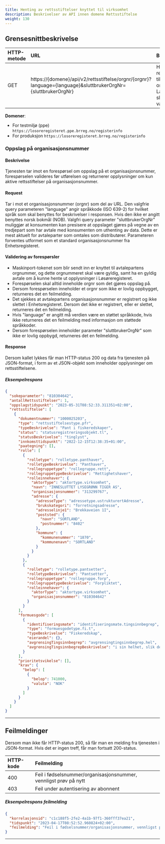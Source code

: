 ```yaml
---
title: Henting av rettsstiftelser knyttet til virksomhet
description: Beskrivelser av API innen domene Rettsstiftelse
weight: 130
---
```


## Grensesnittbeskrivelse

| HTTP-metode   | URL                                                                                                              | Beskrivelse                                                                                                       |
|:------------- |:-----------------------------------------------------------------------------------------------------------------|:------------------------------------------------------------------------------------------------------------------|
| GET           | https://\{domene\}/api/v2/rettsstiftelse/orgnr/\{orgnr}\?language={language}&sluttbrukerOrgNr={sluttbrukerOrgNr} | Hent opplysninger om rettsstiftelser knyttet til et organisasjonsnummer. Language og sluttbrukerOrgNr er valgfri. |

**Domener**:

* For testmiljø (ppe) `https://losoreregisteret.ppe.brreg.no/registerinfo`
* For produksjon `https://losoreregisteret.brreg.no/registerinfo`

### Oppslag på organisasjonsnummer

#### Beskrivelse

Tjenesten tar imot en forespørsel om oppslag på et organisasjonsnummer, forespørselen valideres før utførelsen og returnerer opplysninger om kun aktive rettsstiftelser på organisasjonsnummer.

#### Request

Tar i mot et organisasjonsnummer (orgnr) som del av URL.
Den valgfrie query parameteren "language" angir språkkode (ISO 639-2) for hvilket språk som skal benyttes for beskrivelser i responsen. Hvis den ikke er angitt benyttes norsk bokmål (NOB).
Valgfri query parameter "sluttbrukerOrgNr" muliggjør at konsumenten kan presisere at oppslaget gjøres på vegne av en tredjepart som har avtale med konsumenten om uthenting av data. Dette er mest aktuelt for avtaleparter som omtales som distributører. Parameteren forventes utformet som et standard organisasjonsnummer fra Enhetsregisteret.

#### Validering av forespørsler

* Maskinport-tokenet som blir sendt inn er knyttet til avtalepartens orgnummer, og dette orgnummeret skal være gyldig, samt ha en gyldig avtale om å kunne hente ut opplysninger i Løsøreregisteret.
* Forespørselen skal alltid inneholde orgnr som det gjøres oppslag på.
* Dersom forespørselen inneholder et orgnr som ikke er lovlig oppbygget, returneres det en feilmelding.
* Det sjekkes at avtalepartens organisasjonsnummer er registrert og ikke slettet i Enhetsregisteret. Dersom det ikke er registrert, eller er slettet, returneres det en feilmelding.
* Hvis "language" er angitt må verdien være en støttet språkkode, hvis ikke returneres det en feilmelding med informasjon om støttede språkkoder.
* Dersom forespørselen inneholder parameter "sluttbrukerOrgNr" som ikke er lovlig oppbygd, returneres det en feilmelding.

#### Response

Dersom kallet lykkes får man HTTP-status 200 og data fra tjenesten på JSON-format, i form av et JSON-objekt som inneholder opplysninger om rettsstiftelsene.

##### Eksempelrespons

```json
{
  "sokeparameter": "810304642",
  "antallRettsstiftelser": 1,
  "oppslagstidspunkt": "2023-05-31T08:52:33.311351+02:00",
  "rettsstiftelse": [
    {
      "dokumentnummer": "1000025203",
      "type": "rettsstiftelsestype.pfr",
      "typeBeskrivelse": "Pant i fiskeredskaper",
      "status": "statusregistreringsobjekt.tl",
      "statusBeskrivelse": "tinglyst",
      "innkomsttidspunkt": "2022-12-15T12:38:35+01:00",
      "paategning": [],
      "rolle": [
        {
          "rolletype": "rolletype.panthaver",
          "rolletypeBeskrivelse": "Panthaver",
          "rollegruppetype": "rollegruppe.rett",
          "rollegruppetypeBeskrivelse": "Rettighetshaver",
          "rolleinnehaver": {
            "aktorType": "aktortype.virksomhet",
            "navn": "INNESLUTTET LYSEGRØNN TIGER AS",
            "organisasjonsnummer": "313299767",
            "adresse": {
              "adresseType": "adressetype.ustrukturertAdresse",
              "brukskategori": "forretningsadresse",
              "adresselinje1": "Brekkaveien 1I",
              "poststed": {
                "navn": "SORTLAND",
                "postnummer": "8402"
              },
              "kommune": {
                "kommunenummer": "1870",
                "kommunenavn": "SORTLAND"
              }
            }
          }
        },
        {
          "rolletype": "rolletype.pantsetter",
          "rolletypeBeskrivelse": "Pantsetter",
          "rollegruppetype": "rollegruppe.forp",
          "rollegruppetypeBeskrivelse": "Forpliktet",
          "rolleinnehaver": {
            "aktorType": "aktortype.virksomhet",
            "organisasjonsnummer": "810304642"
          }
        }
      ],
      "formuesgode": [
        {
          "identifiseringsmate": "identifiseringsmate.tingsinnbegrep",
          "type": "formuesgodetype.fi.t",
          "typeBeskrivelse": "Fiskeredskap",
          "eierandel": {},
          "avgrensingTingsinnbegrep": "avgrensingtingsinnbegrep.hel",
          "avgrensingTingsinnbegrepBeskrivelse": "i sin helhet, slik det er til enhver tid"
        }
      ],
      "prioritetsvikelse": [],
      "krav": {
        "belop": [
          {
            "belop": 741000,
            "valuta": "NOK"
          }
        ]
      }
    }
  ]
}
```

---

## Feilmeldinger

Dersom man ikke får HTTP-status 200, så får man en melding fra tjenesten i JSON-format. Hvis det er ingen treff, får man fortsatt 200-status.

| HTTP-kode   | Feilmelding                                                                       |
|:----------- |:----------------------------------------------------------------------------------|
| 400         | Feil i fødselsnummer/organisasjonsnummer, vennligst prøv på nytt                  |
| 403         | Feil under autentisering av abonnent                                              |

##### Eksempelrespons feilmelding

```json
{
  "korrelasjonsid": "c1c188f5-2fe2-4a1b-97f1-360fff37ea21",
  "tidspunkt": "2023-04-17T08:52:52.960824+02:00",
  "feilmelding": "Feil i fødselsnummer/organisasjonsnummer, vennligst prøv på nytt"
}
```

---
